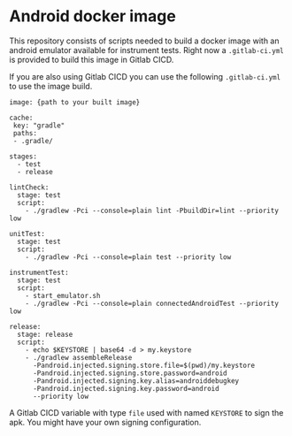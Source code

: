 # Android docker image

This repository consists of scripts needed to build a docker image with an android emulator available for instrument tests. Right now a `.gitlab-ci.yml` is provided to build this image in Gitlab CICD. 

If you are also using Gitlab CICD you can use the following `.gitlab-ci.yml` to use the image build.
```
image: {path to your built image}

cache:
 key: "gradle"
 paths:
 - .gradle/

stages:
  - test
  - release

lintCheck:
  stage: test
  script:
    - ./gradlew -Pci --console=plain lint -PbuildDir=lint --priority low

unitTest:
  stage: test
  script:
    - ./gradlew -Pci --console=plain test --priority low

instrumentTest:
  stage: test
  script:
    - start_emulator.sh
    - ./gradlew -Pci --console=plain connectedAndroidTest --priority low

release:
  stage: release
  script:
    - echo $KEYSTORE | base64 -d > my.keystore
    - ./gradlew assembleRelease
      -Pandroid.injected.signing.store.file=$(pwd)/my.keystore
      -Pandroid.injected.signing.store.password=android
      -Pandroid.injected.signing.key.alias=androiddebugkey
      -Pandroid.injected.signing.key.password=android
      --priority low
```

A Gitlab CICD variable with type `file` used with named `KEYSTORE` to sign the apk. You might have your own signing configuration.
